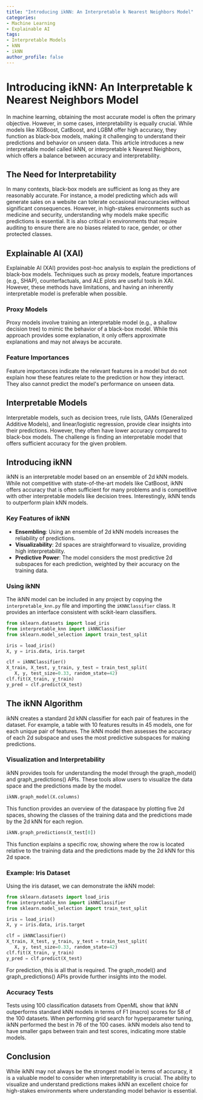 ```yaml
---
title: "Introducing ikNN: An Interpretable k Nearest Neighbors Model"
categories:
- Machine Learning
- Explainable AI
tags:
- Interpretable Models
- kNN
- ikNN
author_profile: false
---
```


# Introducing ikNN: An Interpretable k Nearest Neighbors Model

In machine learning, obtaining the most accurate model is often the primary objective. However, in some cases, interpretability is equally crucial. While models like XGBoost, CatBoost, and LGBM offer high accuracy, they function as black-box models, making it challenging to understand their predictions and behavior on unseen data. This article introduces a new interpretable model called ikNN, or interpretable k Nearest Neighbors, which offers a balance between accuracy and interpretability.

## The Need for Interpretability

In many contexts, black-box models are sufficient as long as they are reasonably accurate. For instance, a model predicting which ads will generate sales on a website can tolerate occasional inaccuracies without significant consequences. However, in high-stakes environments such as medicine and security, understanding why models make specific predictions is essential. It is also critical in environments that require auditing to ensure there are no biases related to race, gender, or other protected classes.

## Explainable AI (XAI)

Explainable AI (XAI) provides post-hoc analysis to explain the predictions of black-box models. Techniques such as proxy models, feature importances (e.g., SHAP), counterfactuals, and ALE plots are useful tools in XAI. However, these methods have limitations, and having an inherently interpretable model is preferable when possible.

### Proxy Models

Proxy models involve training an interpretable model (e.g., a shallow decision tree) to mimic the behavior of a black-box model. While this approach provides some explanation, it only offers approximate explanations and may not always be accurate.

### Feature Importances

Feature importances indicate the relevant features in a model but do not explain how these features relate to the prediction or how they interact. They also cannot predict the model's performance on unseen data.

## Interpretable Models

Interpretable models, such as decision trees, rule lists, GAMs (Generalized Additive Models), and linear/logistic regression, provide clear insights into their predictions. However, they often have lower accuracy compared to black-box models. The challenge is finding an interpretable model that offers sufficient accuracy for the given problem.

## Introducing ikNN

ikNN is an interpretable model based on an ensemble of 2d kNN models. While not competitive with state-of-the-art models like CatBoost, ikNN offers accuracy that is often sufficient for many problems and is competitive with other interpretable models like decision trees. Interestingly, ikNN tends to outperform plain kNN models.

### Key Features of ikNN

- **Ensembling**: Using an ensemble of 2d kNN models increases the reliability of predictions.
- **Visualizability**: 2d spaces are straightforward to visualize, providing high interpretability.
- **Predictive Power**: The model considers the most predictive 2d subspaces for each prediction, weighted by their accuracy on the training data.

### Using ikNN

The ikNN model can be included in any project by copying the `interpretable_knn.py` file and importing the `iKNNClassifier` class. It provides an interface consistent with scikit-learn classifiers.

```python
from sklearn.datasets import load_iris
from interpretable_knn import ikNNClassifier
from sklearn.model_selection import train_test_split

iris = load_iris()
X, y = iris.data, iris.target

clf = ikNNClassifier()
X_train, X_test, y_train, y_test = train_test_split(
   X, y, test_size=0.33, random_state=42)
clf.fit(X_train, y_train)
y_pred = clf.predict(X_test)
```

## The ikNN Algorithm

ikNN creates a standard 2d kNN classifier for each pair of features in the dataset. For example, a table with 10 features results in 45 models, one for each unique pair of features. The ikNN model then assesses the accuracy of each 2d subspace and uses the most predictive subspaces for making predictions.

### Visualization and Interpretability

ikNN provides tools for understanding the model through the graph_model() and graph_predictions() APIs. These tools allow users to visualize the data space and the predictions made by the model.

```python
ikNN.graph_model(X.columns)
```

This function provides an overview of the dataspace by plotting five 2d spaces, showing the classes of the training data and the predictions made by the 2d kNN for each region.

```python
ikNN.graph_predictions(X_test[0])
```

This function explains a specific row, showing where the row is located relative to the training data and the predictions made by the 2d kNN for this 2d space.

### Example: Iris Dataset

Using the iris dataset, we can demonstrate the ikNN model:

```python
from sklearn.datasets import load_iris
from interpretable_knn import ikNNClassifier
from sklearn.model_selection import train_test_split

iris = load_iris()
X, y = iris.data, iris.target

clf = ikNNClassifier()
X_train, X_test, y_train, y_test = train_test_split(
   X, y, test_size=0.33, random_state=42)
clf.fit(X_train, y_train)
y_pred = clf.predict(X_test)
```

For prediction, this is all that is required. The graph_model() and graph_predictions() APIs provide further insights into the model.

### Accuracy Tests
Tests using 100 classification datasets from OpenML show that ikNN outperforms standard kNN models in terms of F1 (macro) scores for 58 of the 100 datasets. When performing grid search for hyperparameter tuning, ikNN performed the best in 76 of the 100 cases. ikNN models also tend to have smaller gaps between train and test scores, indicating more stable models.

## Conclusion

While ikNN may not always be the strongest model in terms of accuracy, it is a valuable model to consider when interpretability is crucial. The ability to visualize and understand predictions makes ikNN an excellent choice for high-stakes environments where understanding model behavior is essential.